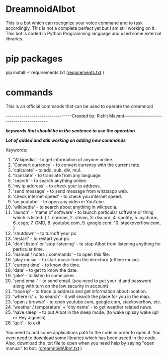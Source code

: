 # DreamnoidAIbot
This is a bot which can recognize your voice command and to task accordingly. This is not a complete perfect yet but I am still working on it. This bot is coded in Python Programming language and used some external libraries.

# pip packages

pip install -r requirements.txt ([requirements.txt](https://github.com/rishitmavani/DreamnoidAIbot/files/6178644/requirements.txt)
)

# commands

This is an official commands that can be used to operate the dreamnoid

---------------------------------Created by: Rishit Mavani----------------------------------------


*********keywords that should be in the sentence to use the operation*********

*********Lot of added and still working on adding new commands*********

Keywords:

1) 'Wikipedia' - to get information of anyone online.
2) 'Convert currency' - to convert currency with the current rate.
3) 'calculate' - to add, sub, div, mul.
4) 'translate' - to translate from any language.
5) 'search' - to search anything online.
6) 'my ip address' - to check your ip address.
7) 'send message' - to send message from whatsapp web.
8) 'check internet speed' - to check you internet speed.
9) 'on youtube' - to open any video in YouTube.
10) 'wikipedia' - to search about anything in wikipedia.
11) 'launch' + 'name of software' - to launch particular software or thing which is listed:
					{ 1. chrome,
					   2. steam,
					   3. discord,
					   4. spotify,
					   5. pycharm,
					   6. csgo,
					   7. CMD,
					   8. youtube.com,
					   9. google.com,
					  10. stackoverflow.com,
						}
12) 'shutdown' - to turnoff your pc.
13) 'restart' - to restart your pc.
14) 'don't listen' or 'stop listening' - to stop AIbot from listening anything for particular time.
15) 'manual / notes / commands' - to open this file.
16) 'play music' - to start music from the directory (offline music).
17) 'current time' - to know the time.
18) 'date' - to get to know the date.
19) 'joke' - to listen to some jokes.
20) 'send email' - to send email. (you need to put your id and password along with turn on the low security in account)
21) 'trace ip' - to trace ip address and get information about location.
22) 'where is' + 'to search' - it will search the place for you in the map.
23) 'open / browse' - to open youtube.com, google.com, stackoverflow, etc.
24) 'weather / temperature' + 'city name' - to get weather related news.
26) 'have sleep' - to put AIbot in the sleep mode. (to wake up say wake up! or Hey Jignesh)
27) 'quit' - to exit.

You need to add some applications path to the code in order to open it.
You even need to download some libraries which has been useed in the code.
Also, download the .txt file to open when you need help by saying "open manual" to bot. ([dreamnoidAIbot.txt](https://github.com/rishitmavani/DreamnoidAIbot/files/6178434/dreamnoidAIbot.txt)
)
